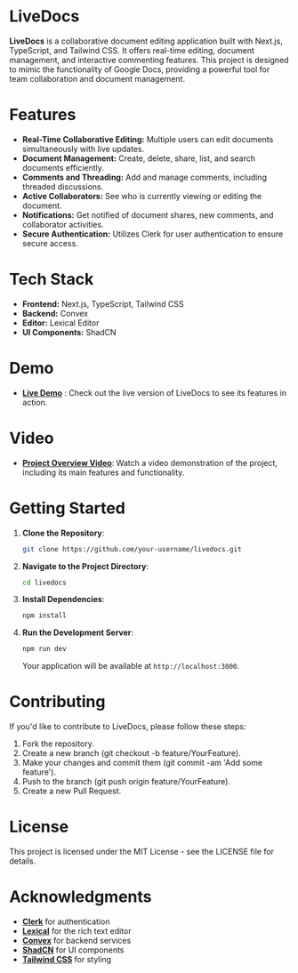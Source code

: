 # LiveDocs
**LiveDocs** is a collaborative document editing application built with Next.js, TypeScript, and Tailwind CSS. It offers real-time editing, document management, and interactive commenting features. This project is designed to mimic the functionality of Google Docs, providing a powerful tool for team collaboration and document management.

# Features
- **Real-Time Collaborative Editing:** Multiple users can edit documents simultaneously with live updates.
- **Document Management:** Create, delete, share, list, and search documents efficiently.
- **Comments and Threading:** Add and manage comments, including threaded discussions.
- **Active Collaborators:** See who is currently viewing or editing the document.
- **Notifications:** Get notified of document shares, new comments, and collaborator activities.
- **Secure Authentication:** Utilizes Clerk for user authentication to ensure secure access.
# Tech Stack
- **Frontend:** Next.js, TypeScript, Tailwind CSS
- **Backend:** Convex
- **Editor:** Lexical Editor
- **UI Components:** ShadCN
# Demo
- **[Live Demo](https://live-docs-nine-xi.vercel.app/)** : Check out the live version of LiveDocs to see its features in action.
# Video
- **[Project Overview Video](https://drive.google.com/file/d/1rD4sjcuzlLmfYwQ1kM5qroqOmMokwP0N/view?usp=sharing)**: Watch a video demonstration of the project, including its main features and functionality.
# Getting Started

1. **Clone the Repository**:

    ```bash
    git clone https://github.com/your-username/livedocs.git
    ```

2. **Navigate to the Project Directory**:

    ```bash
    cd livedocs
    ```

3. **Install Dependencies**:

    ```bash
    npm install
    ```

4. **Run the Development Server**:

    ```bash
    npm run dev
    ```

    Your application will be available at `http://localhost:3000`.


# Contributing
If you'd like to contribute to LiveDocs, please follow these steps:

1. Fork the repository.
2. Create a new branch (git checkout -b feature/YourFeature).
3. Make your changes and commit them (git commit -am 'Add some feature').
4. Push to the branch (git push origin feature/YourFeature).
5. Create a new Pull Request.

# License
This project is licensed under the MIT License - see the LICENSE file for details.

# Acknowledgments
- **[Clerk](https://clerk.com/)** for authentication 
- **[Lexical](https://lexical.dev/)** for the rich text editor
- **[Convex](https://www.convex.dev/)** for backend services
- **[ShadCN](https://ui.shadcn.com/)** for UI components
- **[Tailwind CSS](https://tailwindcss.com/)** for styling
